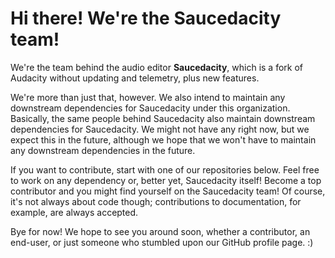 # Hi there! We're the Saucedacity team!
We're the team behind the audio editor **Saucedacity**, which is a fork of
Audacity without updating and telemetry, plus new features.

We're more than just that, however. We also intend to maintain any downstream
dependencies for Saucedacity under this organization. Basically, the same
people behind Saucedacity also maintain downstream dependencies for
Saucedacity. We might not have any right now, but we expect this in the future,
although we hope that we won't have to maintain any downstream dependencies in
the future.

If you want to contribute, start with one of our repositories below. Feel free
to work on any dependency or, better yet, Saucedacity itself! Become a top
contributor and you might find yourself on the Saucedacity team! Of course,
it's not always about code though; contributions to documentation, for example,
are always accepted.

Bye for now! We hope to see you around soon, whether a contributor, an
end-user, or just someone who stumbled upon our GitHub profile page. :)

